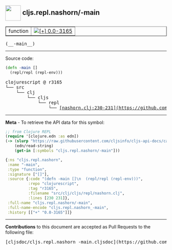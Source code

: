 ## <img width="48px" valign="middle" src="http://i.imgur.com/Hi20huC.png"> cljs.repl.nashorn/-main

 <table border="1">
<tr>

<td>function</td>
<td><a href="https://github.com/cljsinfo/cljs-api-docs/tree/0.0-3165"><img valign="middle" alt="[+] 0.0-3165" src="https://img.shields.io/badge/+-0.0--3165-lightgrey.svg"></a> </td>
</tr>
</table>

 <samp>
(__-main__)<br>
</samp>

---





Source code:

```clj
(defn -main []
  (repl/repl (repl-env)))
```

 <pre>
clojurescript @ r3165
└── src
    └── clj
        └── cljs
            └── repl
                └── <ins>[nashorn.clj:230-231](https://github.com/clojure/clojurescript/blob/r3165/src/clj/cljs/repl/nashorn.clj#L230-L231)</ins>
</pre>


---

__Meta__ - To retrieve the API data for this symbol:

```clj
;; from Clojure REPL
(require '[clojure.edn :as edn])
(-> (slurp "https://raw.githubusercontent.com/cljsinfo/cljs-api-docs/catalog/cljs-api.edn")
    (edn/read-string)
    (get-in [:symbols "cljs.repl.nashorn/-main"]))
```

```clj
{:ns "cljs.repl.nashorn",
 :name "-main",
 :type "function",
 :signature ["[]"],
 :source {:code "(defn -main []\n  (repl/repl (repl-env)))",
          :repo "clojurescript",
          :tag "r3165",
          :filename "src/clj/cljs/repl/nashorn.clj",
          :lines [230 231]},
 :full-name "cljs.repl.nashorn/-main",
 :full-name-encode "cljs.repl.nashorn_-main",
 :history [["+" "0.0-3165"]]}

```

---

__Contributions__ to this document are accepted as Pull Requests to the following file:

 <pre>
[cljsdoc/cljs.repl.nashorn_-main.cljsdoc](https://github.com/cljsinfo/cljs-api-docs/blob/master/cljsdoc/cljs.repl.nashorn_-main.cljsdoc)
</pre>

